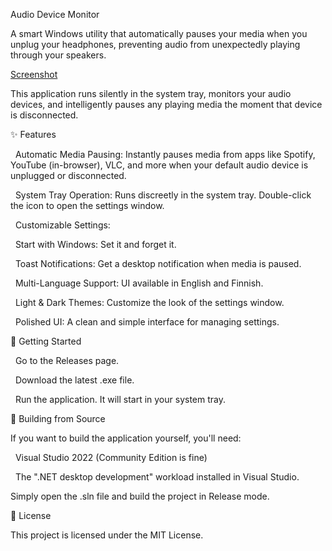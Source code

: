 Audio Device Monitor



A smart Windows utility that automatically pauses your media when you unplug your headphones, preventing audio from unexpectedly playing through your speakers.


[
Screenshot](https://i.imgur.com/tRZ1C15.png)



This application runs silently in the system tray, monitors your audio devices, and intelligently pauses any playing media the moment that device is disconnected.



✨ Features



&nbsp;   Automatic Media Pausing: Instantly pauses media from apps like Spotify, YouTube (in-browser), VLC, and more when your default audio device is unplugged or disconnected.



&nbsp;   System Tray Operation: Runs discreetly in the system tray. Double-click the icon to open the settings window.



&nbsp;   Customizable Settings:



&nbsp;       Start with Windows: Set it and forget it.



&nbsp;       Toast Notifications: Get a desktop notification when media is paused.



&nbsp;       Multi-Language Support: UI available in English and Finnish.



&nbsp;       Light \& Dark Themes: Customize the look of the settings window.



&nbsp;   Polished UI: A clean and simple interface for managing settings.



🚀 Getting Started



&nbsp;   Go to the Releases page.



&nbsp;   Download the latest .exe file.



&nbsp;   Run the application. It will start in your system tray.



🔧 Building from Source



If you want to build the application yourself, you'll need:



&nbsp;   Visual Studio 2022 (Community Edition is fine)



&nbsp;   The ".NET desktop development" workload installed in Visual Studio.



Simply open the .sln file and build the project in Release mode.

📝 License



This project is licensed under the MIT License.

